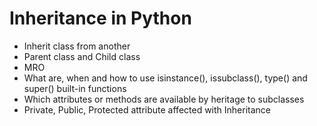 # Inheritance in Python
* Inherit class from another
* Parent class and Child class
* MRO
* What are, when and how to use isinstance(), issubclass(), type() and super() built-in functions
* Which attributes or methods are available by heritage to subclasses
* Private, Public, Protected attribute affected with Inheritance
